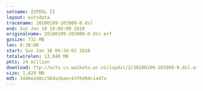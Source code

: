 ```yaml
---
setname: ISPDSL II
layout: witsdata
tracename: 20100109-203000-0.dsl
end: Sun Jan 10 10:00:00 2010
originalname: 20100109-203000-0.dsl.erf
gzsize: 732 MB
len: 0:30:00
start: Sun Jan 10 09:30:01 2010
totalwirelen: 13,848 MB
pkts: 24 million
download: ftp://wits.cs.waikato.ac.nz/ispdsl/2/20100109-203000-0.dsl.erf.gz
size: 1,829 MB
md5: 344bea98cc569a1baec43f6d94c1ad7a
---
```

